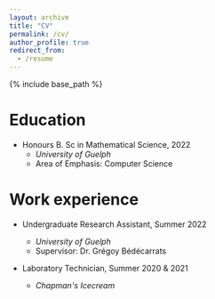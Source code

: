 ```yaml
---
layout: archive
title: "CV"
permalink: /cv/
author_profile: true
redirect_from:
  - /resume
---
```


{% include base_path %}

Education
======
* Honours B. Sc in Mathematical Science, 2022
  * *University of Guelph*
  * Area of Emphasis: Computer Science

Work experience
======
* Undergraduate Research Assistant, Summer 2022
  * *University of Guelph*
  * Supervisor: Dr. Grégoy Bédécarrats

* Laboratory Technician, Summer 2020 & 2021
  * *Chapman's Icecream*

 
